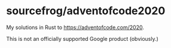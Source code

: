 # sourcefrog/adventofcode2020

My solutions in Rust to https://adventofcode.com/2020.

This is not an officially supported Google product (obviously.)
